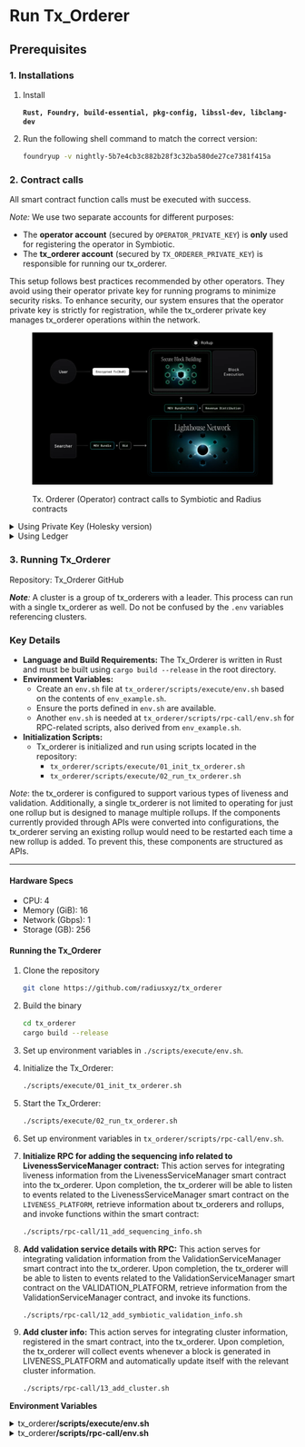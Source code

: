 # Run Tx\_Orderer

## **Prerequisites**

### **1. Installations**

1.  Install

    <pre><code><strong>Rust, Foundry, build-essential, pkg-config, libssl-dev, libclang-dev
    </strong></code></pre>
2.  Run the following shell command to match the correct version:

    ```sh
    foundryup -v nightly-5b7e4cb3c882b28f3c32ba580de27ce7381f415a
    ```

### 2. Contract calls

All smart contract function calls must be executed with success.

_Note:_ We use two separate accounts for different purposes:

* The **operator account** (secured by `OPERATOR_PRIVATE_KEY`) is **only** used for registering the operator in Symbiotic.
* The **tx\_orderer account** (secured by `TX_ORDERER_PRIVATE_KEY`) is responsible for running our tx\_orderer.

This setup follows best practices recommended by other operators. They avoid using their operator private key for running programs to minimize security risks. To enhance security, our system ensures that the operator private key is strictly for registration, while the tx\_orderer private key manages tx\_orderer operations within the network.

<figure><img src="../../../.gitbook/assets/image (26).png" alt=""><figcaption><p>Tx. Orderer (Operator) contract calls to Symbiotic and Radius contracts</p></figcaption></figure>

<details>

<summary>Using Private Key (Holesky version)</summary>

{% code overflow="wrap" %}
```sh
#!/bin/bash

# ============================
# Symbiotic Operator Setup
# ============================
# This script handles registration and opt-in processes for the Symbiotic contract.
# It interacts with the Ethereum Holesky testnet.

# Validation Related
# ---------------------------
# 1. Configuration
# ---------------------------
RPC_URL="https://ethereum-holesky-rpc.publicnode.com"  # Ethereum RPC URL

# Operator registration details
OPERATOR_REGISTRY_CONTRACT_ADDRESS="0x6F75a4ffF97326A00e52662d82EA4FdE86a2C548"
OPERATOR_PRIVATE_KEY=""  # Your operator private key

# Vault opt-in service details
OPERATOR_VAULT_OPT_IN_SERVICE_CONTRACT_ADDRESS="0x95CC0a052ae33941877c9619835A233D21D57351"
VAULT_CONTRACT_ADDRESS="0x919c0EbA1b68803cd453fF218b0E59e174d8C2b0"

# Network opt-in service details
OPERATOR_NETWORK_OPT_IN_SERVICE_CONTRACT_ADDRESS="0x58973d16FFA900D11fC22e5e2B6840d9f7e13401"
NETWORK_ADDRESS="0x47482dA197719f2CE0BAeBB7F72D1d7C1D6cc8bD"  # Ask network (rollup) team

# Operator details
OPERATOR_ADDRESS=""  # Your operator address

# Tx_Orderer registration details
LIVENESS_CONTRACT_ADDRESS="0xBE32Ae8d955747FD4Ab0818C927c3926F373E05E"  # Radius contract address
CLUSTER_ID="radius"  # Cluster ID (Ask network/rollup team)
TX_ORDERER_PRIVATE_KEY=""  # Your tx_orderer private key
TX_ORDERER_ADDRESS=""  # Your tx_orderer address

# ============================
# 2. Register Operator
# ============================
echo "Registering operator..."
cast send "$OPERATOR_REGISTRY_CONTRACT_ADDRESS" --rpc-url "$RPC_URL" --private-key "$OPERATOR_PRIVATE_KEY" \
"registerOperator()"

echo "Checking operator registration..."
cast call "$OPERATOR_REGISTRY_CONTRACT_ADDRESS" --rpc-url "$RPC_URL" \
"isEntity(address who)(bool)" "$OPERATOR_ADDRESS"
echo "Expected output: true"

# ============================
# 3. Opt-in to Vault
# ============================
echo "Opting in to vault..."
cast send "$OPERATOR_VAULT_OPT_IN_SERVICE_CONTRACT_ADDRESS" --rpc-url "$RPC_URL" --private-key "$OPERATOR_PRIVATE_KEY" \
"optIn(address vault)" "$VAULT_CONTRACT_ADDRESS"

echo "Checking vault opt-in status..."
cast call "$OPERATOR_VAULT_OPT_IN_SERVICE_CONTRACT_ADDRESS" --rpc-url "$RPC_URL" \
"isOptedIn(address who, address where)(bool)" "$OPERATOR_ADDRESS" "$VAULT_CONTRACT_ADDRESS"
echo "Expected output: true"

# ============================
# 4. Opt-in to Network
# ============================
echo "Opting in to network..."
cast send "$OPERATOR_NETWORK_OPT_IN_SERVICE_CONTRACT_ADDRESS" --rpc-url "$RPC_URL" --private-key "$OPERATOR_PRIVATE_KEY" \
"optIn(address network)" "$NETWORK_ADDRESS"

echo "Checking network opt-in status..."
cast call "$OPERATOR_NETWORK_OPT_IN_SERVICE_CONTRACT_ADDRESS" --rpc-url "$RPC_URL" \
"isOptedIn(address who, address where)(bool)" "$OPERATOR_ADDRESS" "$NETWORK_ADDRESS"
echo "Expected output: true"

# Liveness Related
# ============================
# 5. Register Tx_Orderer
# ============================
echo "Registering tx_orderer..."
cast send "$LIVENESS_CONTRACT_ADDRESS" --rpc-url "$RPC_URL" --private-key "$TX_ORDERER_PRIVATE_KEY" \
"registerSequencer(string clusterId)" "$CLUSTER_ID"

echo "Checking tx_orderer registration..."
cast call "$LIVENESS_CONTRACT_ADDRESS" --rpc-url "$RPC_URL" \
"isSequencerRegistered(string clusterId, address operating)(bool)" "$CLUSTER_ID" "$TX_ORDERER_ADDRESS"
echo "Expected output: true"

```
{% endcode %}

</details>

<details>

<summary>Using Ledger</summary>

```sh
#!/bin/bash

# ============================
# Symbiotic Operator Setup (Ledger)
# ============================
# This script registers an operator and opts into services using a Ledger device for signing.
# All transactions interact with the Ethereum Holesky testnet.

# ---------------------------
# 1. Configuration
# ---------------------------
RPC_URL="https://ethereum-holesky-rpc.publicnode.com"  # Ethereum RPC URL

# Operator registration details
OPERATOR_REGISTRY_CONTRACT_ADDRESS="0x6F75a4ffF97326A00e52662d82EA4FdE86a2C548"

# Vault opt-in service details
OPERATOR_VAULT_OPT_IN_SERVICE_CONTRACT_ADDRESS="0x95CC0a052ae33941877c9619835A233D21D57351"
VAULT_CONTRACT_ADDRESS="0x919c0EbA1b68803cd453fF218b0E59e174d8C2b0"

# Network opt-in service details
OPERATOR_NETWORK_OPT_IN_SERVICE_CONTRACT_ADDRESS="0x58973d16FFA900D11fC22e5e2B6840d9f7e13401"
NETWORK_ADDRESS="0x47482dA197719f2CE0BAeBB7F72D1d7C1D6cc8bD"  # Ask network (rollup) team

# Operator details
OPERATOR_ADDRESS=""   # Your operator address

# Tx_orderer registration details
LIVENESS_CONTRACT_ADDRESS="0xBE32Ae8d955747FD4Ab0818C927c3926F373E05E"  # Radius contract address
CLUSTER_ID="radius"   # Cluster ID (Ask network/rollup team)
TX_ORDERER_ADDRESS=""  # Your tx_orderer address

# Validation Related
# ============================
# 2. Register Operator
# ============================
echo "Registering operator..."
cast send "$OPERATOR_REGISTRY_CONTRACT_ADDRESS" --rpc-url "$RPC_URL" --ledger \
"registerOperator()"

echo "Checking operator registration..."
cast call "$OPERATOR_REGISTRY_CONTRACT_ADDRESS" --rpc-url "$RPC_URL" \
"isEntity(address who)(bool)" "$OPERATOR_ADDRESS"
echo "Expected output: true"

# ============================
# 3. Opt-in to Vault
# ============================
echo "Opting in to vault..."
cast send "$OPERATOR_VAULT_OPT_IN_SERVICE_CONTRACT_ADDRESS" --rpc-url "$RPC_URL" --ledger \
"optIn(address vault)" "$VAULT_CONTRACT_ADDRESS"

echo "Checking vault opt-in status..."
cast call "$OPERATOR_VAULT_OPT_IN_SERVICE_CONTRACT_ADDRESS" --rpc-url "$RPC_URL" \
"isOptedIn(address who, address where)(bool)" "$OPERATOR_ADDRESS" "$VAULT_CONTRACT_ADDRESS"
echo "Expected output: true"

# ============================
# 4. Opt-in to Network
# ============================
echo "Opting in to network..."
cast send "$OPERATOR_NETWORK_OPT_IN_SERVICE_CONTRACT_ADDRESS" --rpc-url "$RPC_URL" --ledger \
"optIn(address network)" "$NETWORK_ADDRESS"

echo "Checking network opt-in status..."
cast call "$OPERATOR_NETWORK_OPT_IN_SERVICE_CONTRACT_ADDRESS" --rpc-url "$RPC_URL" \
"isOptedIn(address who, address where)(bool)" "$OPERATOR_ADDRESS" "$NETWORK_ADDRESS"
echo "Expected output: true"

# Liveness Related
# ============================
# 5. Register Tx_Orderer
# ============================
echo "Registering tx_orderer..."
cast send "$LIVENESS_CONTRACT_ADDRESS" --rpc-url "$RPC_URL" --ledger \
"registerSequencer(string clusterId)" "$CLUSTER_ID"

echo "Checking tx_orderer registration..."
cast call "$LIVENESS_CONTRACT_ADDRESS" --rpc-url "$RPC_URL" \
"isSequencerRegistered(string clusterId, address operating)(bool)" "$CLUSTER_ID" "$TX_ORDERER_ADDRESS"
echo "Expected output: true"

```

</details>

### **3. Running Tx\_Orderer**

Repository: Tx\_Orderer GitHub

_**Note**:_ A cluster is a group of tx\_orderers with a leader. This process can run with a single tx\_orderer as well. Do not be confused by the `.env` variables referencing clusters.

### Key Details

* **Language and Build Requirements:** The Tx\_Orderer is written in Rust and must be built using `cargo build --release` in the root directory.
* **Environment Variables:**
  * Create an `env.sh` file at `tx_orderer/scripts/execute/env.sh` based on the contents of `env_example.sh`.
  * Ensure the ports defined in `env.sh` are available.
  * Another `env.sh` is needed at `tx_orderer/scripts/rpc-call/env.sh` for RPC-related scripts, also derived from `env_example.sh`.
* **Initialization Scripts:**
  * Tx\_orderer is initialized and run using scripts located in the repository:
    * `tx_orderer/scripts/execute/01_init_tx_orderer.sh`
    * `tx_orderer/scripts/execute/02_run_tx_orderer.sh`

_Note_: the tx\_orderer is configured to support various types of liveness and validation. Additionally, a single tx\_orderer is not limited to operating for just one rollup but is designed to manage multiple rollups. If the components currently provided through APIs were converted into configurations, the tx\_orderer serving an existing rollup would need to be restarted each time a new rollup is added. To prevent this, these components are structured as APIs.

***

#### Hardware Specs

* CPU: 4
* Memory (GiB): 16
* Network (Gbps): 1
* Storage (GB): 256

#### Running the Tx\_Orderer

1.  Clone the repository&#x20;

    ```sh
    git clone https://github.com/radiusxyz/tx_orderer
    ```
2.  Build the binary

    ```sh
    cd tx_orderer
    cargo build --release
    ```
3. Set up environment variables in `./scripts/execute/env.sh`.
4.  Initialize the Tx\_Orderer:

    ```bash
    ./scripts/execute/01_init_tx_orderer.sh
    ```
5.  Start the Tx\_Orderer:

    ```bash
    ./scripts/execute/02_run_tx_orderer.sh
    ```
6. Set up environment variables in `tx_orderer/scripts/rpc-call/env.sh`.
7.  **Initialize RPC for adding the sequencing info related to LivenessServiceManager contract:** This action serves for integrating liveness information from the LivenessServiceManager smart contract into the tx\_orderer. Upon completion, the tx\_orderer will be able to listen to events related to the LivenessServiceManager smart contract on the `LIVENESS_PLATFORM`, retrieve information about tx\_orderers and rollups, and invoke functions within the smart contract:

    ```bash
    ./scripts/rpc-call/11_add_sequencing_info.sh
    ```
8.  **Add validation service details with RPC:** This action serves for integrating validation information from the ValidationServiceManager smart contract into the tx\_orderer. Upon completion, the tx\_orderer will be able to listen to events related to the ValidationServiceManager smart contract on the VALIDATION\_PLATFORM, retrieve information from the ValidationServiceManager contract, and invoke its functions.

    ```bash
    ./scripts/rpc-call/12_add_symbiotic_validation_info.sh
    ```
9.  **Add cluster info:** This action serves for integrating cluster information, registered in the smart contract, into the tx\_orderer. Upon completion, the tx\_orderer will collect events whenever a block is generated in LIVENESS\_PLATFORM and automatically update itself with the relevant cluster information.&#x20;

    ```bash
    ./scripts/rpc-call/13_add_cluster.sh
    ```

**Environment Variables**

<details>

<summary>tx_orderer<strong>/scripts/execute/env.sh</strong></summary>

{% code overflow="wrap" %}
```bash
#!/bin/bash
SCRIPT_PATH="$( cd -- "$(dirname "$0")" >/dev/null 2>&1 ; pwd -P )"
PROJECT_ROOT_PATH="$( cd $SCRIPT_PATH/../.. >/dev/null 2>&1 ; pwd -P )"

BIN_FILE_NAME="tx_orderer"
BIN_PATH="$PROJECT_ROOT_PATH/scripts/$BIN_FILE_NAME"

DATA_PATH=$PROJECT_ROOT_PATH/data
CONFIG_FILE_PATH=$DATA_PATH/Config.toml
PRIVATE_KEY_PATH=$DATA_PATH/signing_key

# Copy the new version's binary to the scripts directory
if [[ -f "$PROJECT_ROOT_PATH/target/release/$BIN_FILE_NAME" ]]; then
  cp $PROJECT_ROOT_PATH/target/release/$BIN_FILE_NAME $PROJECT_ROOT_PATH/scripts
fi

# Check if the binary exists
if [[ ! -f "$BIN_PATH" ]]; then
    echo "Error: Tx_orderer binary not found at $BIN_PATH"
    echo "Please run this command 'cp $PROJECT_ROOT_PATH/target/release/$BIN_FILE_NAME $PROJECT_ROOT_PATH/scripts"
    exit 1
fi

# ONLY THE FOLLOWING VARIABLES SHOULD BE CHANGED

# ============================
# Tx_Orderer Configuration
# ============================

# ⚠️ NOTE: The following values are provided for contracts deployed on the Ethereum Holesky testnet. 
# ⚠️ If you're deploying to a different network, update these values accordingly.

# ---------------------------------
# 🔑 Tx_Orderer Private Key
# ---------------------------------
# Used for signing various data, such as order commitments for users, block commitments for validation, etc.
TX_ORDERER_PRIVATE_KEY="0xe090d38fc4b19212e1b61fd32f02c9f928fedaa3338c13e0911fde837762d9ee"  # ⚠️ Change this before deploying.

# ---------------------------------
# 🔄 Tx_Orderer RPC URLs
# ---------------------------------
# Used for storing node-related information.
TX_ORDERER_INTERNAL_RPC_URL="http://127.0.0.1:4000"  # Internal IP - Update as needed.

# Used for communication within the cluster.
TX_ORDERER_CLUSTER_RPC_URL="http://127.0.0.1:5555"   # External IP - Update as needed.

# Used for retrieving blocks and order commitments from the transaction orderer.
TX_ORDERER_EXTERNAL_RPC_URL="http://127.0.0.1:5556"  # External IP - Update as needed.

# ---------------------------------
# 🔐 DKG (Distributed Key Generator)
# ---------------------------------
# Used for retrieving the decryption key from the DKG.
DISTRIBUTED_KEY_GENERATOR_RPC_URL="http://127.0.0.1:7100"  # External DKG RPC URL - Update as needed.

# ---------------------------------
# 🌱 Seeder Configuration
# ---------------------------------
# Used for registering the transaction orderer's IP and providing the IPs of other transaction orderers in the cluster.
SEEDER_RPC_URL="http://127.0.0.1:6000"  # External Seeder RPC URL - Update as needed.
```
{% endcode %}

</details>

<details>

<summary>tx_orderer<strong>/scripts/rpc-call/env.sh</strong></summary>

<pre class="language-bash" data-overflow="wrap"><code class="lang-bash"><strong>#!/bin/bash
</strong>
# ============================
# Tx_Orderer Configuration
# ============================

# ⚠️ NOTE: The following values are for the Ethereum Holesky testnet.
# ⚠️ If you're deploying to a different network, update them accordingly.

# ---------------------------------
# 🔄 Tx_Orderer RPC Configuration
# ---------------------------------
# The RPC endpoint for registering the transaction orderer for both the Liveness and Validation services.
TX_ORDERER_INTERNAL_RPC_URL="http://127.0.0.1:4000"  # Internal IP - Update this with your correct IP.

# ============================
# 🔵 LivenessServiceManager Contract
# ============================

# ⚠️ DO NOT CHANGE THESE VALUES ⚠️
# The blockchain on which the LivenessServiceManager contract is deployed, currently Ethereum.
LIVENESS_PLATFORM="ethereum"  # Options: [ethereum]

# The network that provides liveness service, currently Radius.
LIVENESS_SERVICE_PROVIDER="radius"  # Options: [radius]

# Ethereum RPC &#x26; WebSocket URLs for the LivenessServiceManager contract.
LIVENESS_RPC_URL="https://ethereum-holesky-rpc.publicnode.com"
LIVENESS_WS_URL="wss://ethereum-holesky-rpc.publicnode.com"

# 📍 LivenessServiceManager contract address (provided by Radius).
LIVENESS_CONTRACT_ADDRESS="0xBE32Ae8d955747FD4Ab0818C927c3926F373E05E"

# 🏗️ Cluster ID (provided by the network/rollup team).
# A unique identifier for the cluster.
CLUSTER_ID="radius"  # ⚠️ Update this if necessary.

# ============================
# 🟡 ValidationServiceManager Contract
# ============================

# ⚠️ DO NOT CHANGE THESE VALUES ⚠️
# The blockchain on which the ValidationServiceManager is deployed, currently Ethereum.
VALIDATION_PLATFORM="ethereum"  # Options: [ethereum]

# The network providing validation services, either Symbiotic or EigenLayer.
VALIDATION_SERVICE_PROVIDER="symbiotic"  # Options: [eigen_layer / symbiotic]

# Ethereum RPC &#x26; WebSocket URLs for the ValidationServiceManager contract.
VALIDATION_RPC_URL="https://ethereum-holesky-rpc.publicnode.com"
VALIDATION_WS_URL="wss://ethereum-holesky-rpc.publicnode.com"

# 📍 ValidationServiceManager contract (provided by the network/rollup team).
# The address of the deployed ValidationServiceManager, used for validating block commitments and other restaking-related matters.
VALIDATION_SERVICE_MANAGER_CONTRACT_ADDRESS="0x886404D7b959B01E351FC975Aa298e4c2b6F9d55"
</code></pre>

</details>
